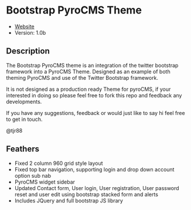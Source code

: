 # Bootstrap PyroCMS Theme

* [Website](http://timothyreynolds.co.uk)
* Version: 1.0b

## Description

The Bootstrap PyroCMS theme is an integration of the twitter bootstrap framework into a PyroCMS Theme. Designed as an example of both theming PyroCMS and use of the Twitter Bootstrap framework. 

It is not designed as a production ready Theme for pyroCMS, if your interested in doing so please feel free to fork this repo and feedback any developments. 

If you have any suggestions, feedback or would just like to say hi feel free to get in touch. 

@tjr88

## Feathers 

- Fixed 2 column 960 grid style layout 
- Fixed top bar navigation, supporting login and drop down account option sub nab
- PyroCMS widget sidebar
- Updated Contact form, User login, User registration, User password reset and user edit using bootstrap stacked form and alerts
- Includes JQuery and full bootstrap JS library
